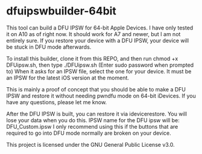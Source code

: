 # dfuipswbuilder-64bit
This tool can build a DFU IPSW for 64-bit Apple Devices. I have only tested it on A10 as of right now. It should work for A7 and newer, but I am not entirely sure. If you restore your device with a DFU IPSW, your device will be stuck in DFU mode afterwards.

To install this builder, clone it from this REPO, and then run chmod +x DFUipsw.sh, then type ./DFUipsw.sh (Enter sudo password when prompted to)
When it asks for an IPSW file, select the one for your device. It must be an IPSW for the latest iOS version at the moment.

This is mainly a proof of concept that you should be able to make a DFU IPSW and restore it without needing pwndfu mode on 64-bit iDevices.
If you have any questions, please let me know.

After the DFU IPSW is built, you can restore it via idevicerestore. You will lose your data when you do this.
IPSW name for the DFU ipsw will be: DFU_Custom.ipsw
I only recommend using this if the buttons that are required to go into DFU mode normally are broken on your device.

This project is licensed under the GNU General Public License v3.0.
